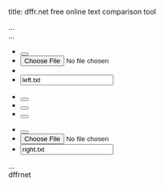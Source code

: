 title:       dffr.net free online text comparison tool

<div>
    <div id="fullview">
        <div id="window">...</div>
        <div id="minimap">...</div>
    </div>
    <div id="editor">
        <div id="menu" class="row">
            <div class="col-xs-5">
                <ul class="list-unstyled text-center">
                    <li class="pull-left"><button id="left-trash" alt="Clear Left Side" type="button" class="btn btn-sm btn-danger"           data-toggle="tooltip" data-placement="bottom" title="Clear Left Side"><i class="icon-trash"></i></button></li>
                    <li class="pull-left"><span id="left-open" alt="Load Left Side" class="btn btn-sm btn-info btn-file"    data-toggle="tooltip" data-placement="bottom" title="Load Left Side"><i class="icon-folder-open"></i><input type="file"></span></li>
                    <li class="pull-left"><a download="left.txt" id="left-save"  alt="Save Left Side" class="btn btn-sm btn-success btn-save" data-toggle="tooltip" data-placement="bottom" title="Save Left Side"><i class="icon-save-floppy"></i></a></li>
                    <li class=""><input id="left-name" type="text" value="left.txt" data-toggle="tooltip" data-placement="bottom" title="Left Filename"></li>
                </ul>
            </div>
            <div class="col-xs-2">
                <ul class="list-unstyled list-inline text-center">
                    <li><button id="highlight" alt="Toggle Highlighting" type="button" class="btn btn-sm btn-warning" data-toggle="tooltip" data-placement="bottom" title="Toggle Highlighting"><i class="icon-marker"></i></button></li>
                    <li><button id="switch" alt="Switch Left/Right Sides" type="button" class="btn btn-sm btn-primary" data-toggle="tooltip" data-placement="bottom" title="Switch Left/Right Sides"><i class="icon-refresh"></i></button></li>
                    <li><button id="linecount" alt="Toggle Line Count" type="button" class="btn btn-sm btn-warning" data-toggle="tooltip" data-placement="bottom" title="Toggle Line Count"><i class="icon-numberlist"></i></button></li>
                </ul>
            </div>
            <div class="col-xs-5">
                <ul class="list-unstyled text-center">
                    <li class="pull-right"><button id="right-trash" alt="Clear Right Side" type="button" class="btn btn-sm btn-danger"        data-toggle="tooltip" data-placement="bottom" title="Clear Left Side"><i class="icon-trash"></i></button></li>
                    <li class="pull-right"><span id="right-open"  alt="Load Right Side" class="btn btn-sm btn-info btn-file" data-toggle="tooltip" data-placement="bottom" title="Load Left Side"><i class="icon-folder-open"></i><input type="file"></span></li>
                    <li class=""><input id="right-name" type="text" value="right.txt" data-toggle="tooltip" data-placement="bottom" title="Right Filename"></li>
                </ul>
            </div>
        </div>
        <div class="row">
            <div id="comparer">...</div>
        </div>
    </div>
    <div id="logo-bg"><span class="text-warning">dffr</span><span class="text-info"><strong></strong></span><span class="text-success">net</span></div>
</div>

